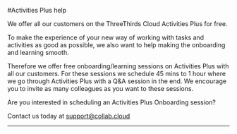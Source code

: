 #Activities Plus help

We offer all our customers on the ThreeThirds Cloud Activities Plus for free.

To make the experience of your new way of working with tasks and activities as good as possible, we also want to help making the onboarding and learning smooth.

Therefore we offer free onboarding/learning sessions on Activities Plus with all our customers. For these sessions we schedule 45 mins to 1 hour where we go through Activities Plus with a Q&A session in the end. We encourage you to invite as many colleagues as you want to these sessions.

Are you interested in scheduling an Activities Plus Onboarding session?

Contact us today at support@collab.cloud

___
